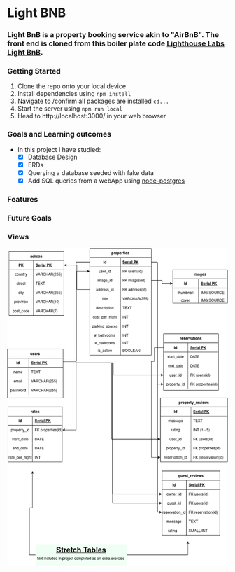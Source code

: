 # Light BNB
### Light BnB is a property booking service akin to "AirBnB". The front end is cloned from this boiler plate code [Lighthouse Labs Light BnB](https://github.com/lighthouse-labs/LightBnB_WebApp).


### Getting Started
1. Clone the repo onto your local device
2. Install dependencies using ```npm install```
3. Navigate to /confirm all packages are installed ```cd...```
4. Start the server using ```npm run local```
5. Head to http://localhost:3000/ in your web browser


### Goals and Learning outcomes

- In this project I have studied:
  - [x] Database Design
  - [x] ERDs
  - [x] Querying a database seeded with fake data
  - [x] Add SQL queries from a webApp using [node-postgres](https://node-postgres.com/)

### Features
### Future Goals
### Views
![ERD diagram](https://github.com/TeddyGavi/LightBnB/blob/main/LightBnB_WebApp/public/readMe-img/LightBnB%20ERD.drawio(4).png)